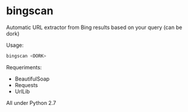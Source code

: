 # bingscan
Automatic URL extractor from Bing results based on your query (can be dork)

Usage:
  ```bash
  bingscan <DORK>
  ```

Requeriments:
  * BeautifulSoap
  * Requests
  * UrlLib

All under Python 2.7
